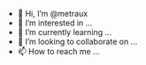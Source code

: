 - 👋 Hi, I’m @metraux
- 👀 I’m interested in ...
- 🌱 I’m currently learning ...
- 💞️ I’m looking to collaborate on ...
- 📫 How to reach me ...

<!---
metraux/metraux is a ✨ special ✨ repository because its `README.md` (this file) appears on your GitHub profile.
You can click the Preview link to take a look at your changes.
--->
